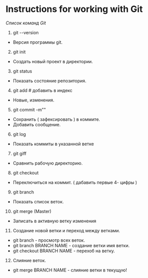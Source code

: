 # Instructions for working with Git #

_Список команд Git_

1. git --version  
* Версия программы git.  
2. git init  
* Создать новый проект в директории.
3. git status 
* Показать состояние репозитория.  
4. git add  # добавить в индекс
* Новые, изменения.
5. git commit -m"" 
* Сохранить ( зафексировать ) в коммите.
* Добавить сообщение.
6. git log 
* Показать коммиты в указанной ветке
7. git giff 
* Сравнить рабочую директорию. 
8. git  checkout 
* Переключиться на коммит. ( дабавить первые 4- цифры )
9. git branch
* Показать список веток.
10.  git merge (Master)
* Записать  в активную ветку изменения

11. Создание новой ветки и переход между ветками.
* git branch - просмотр всех веток.
* git branch BRANCH NAME - создание ветки имя ветки.
* git checkout BRANCH NAME - перехоб на ветку.

12. Слияние веток.
* git merge BRANCH NAME - слияние ветки в текущую!
